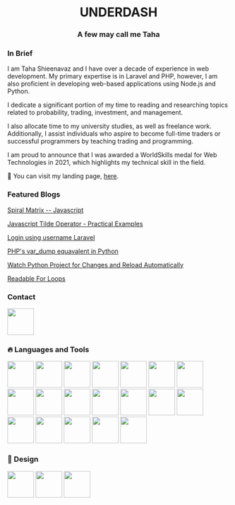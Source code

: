 <h1 align="center">UNDERDASH</h1>
<h3 align="center">
    <strong>A few may call me Taha</strong>
</h3>
<h3>In Brief</h3>
<p>
I am Taha Shieenavaz and I have over a decade of experience in web development. My primary expertise is in Laravel and PHP, however, I am also proficient in developing web-based applications using Node.js and Python.

I dedicate a significant portion of my time to reading and researching topics related to probability, trading, investment, and management.

I also allocate time to my university studies, as well as freelance work. Additionally, I assist individuals who aspire to become full-time traders or successful programmers by teaching trading and programming.

I am proud to announce that I was awarded a WorldSkills medal for Web Technologies in 2021, which highlights my technical skill in the field.
    
🔭 You can visit my landing page, [here](https://underdash.tech).

</p>
<h3>Featured Blogs</h3>
<p>
    <a href="https://underdash.medium.com/spiral-matrix-javascript-c8aa2bd957e">Spiral Matrix -- Javascript</a>
</p>
<p>
    <a href="https://underdash.medium.com/javascript-tilde-operator-practical-examples-a303e5e4b65e?">Javascript Tilde Operator - Practical Examples</a>
</p>
<p>
    <a href="https://underdash.medium.com/how-to-manually-check-laravels-user-credentials-bd81bd8e7af">Login using username Laravel</a>
</p>
<p>
    <a href="https://underdash.tech/blog/var-dump-python/">PHP's var_dump equavalent in Python</a>
</p>
<p>
    <a href="https://underdash.tech/blog/watch-python-project-for-changes/">Watch Python Project for Changes and Reload Automatically</a>
</p>
<p>
    <a href="https://underdash.tech/blog/readable-for-loops/">Readable For Loops</a>
</p>

<h3>Contact</h3>

<a href="https://linkedin.com/in/tahashieenavaz">
    <img height="60" src="https://www.vectorlogo.zone/logos/linkedin/linkedin-tile.svg" alt="">
</a>

<h3>🔥 Languages and Tools</h3>
<p>
    <img height="60" src="https://www.vectorlogo.zone/logos/wordpress/wordpress-icon.svg" >
    <img height="60" src="https://www.vectorlogo.zone/logos/github/github-icon.svg" alt="">
    <img height="60" src="https://www.vectorlogo.zone/logos/mariadb/mariadb-icon.svg" alt="">
    <img height="60" src="https://www.vectorlogo.zone/logos/nodejs/nodejs-icon.svg" alt="">
    <img height="60" src="https://www.vectorlogo.zone/logos/reactjs/reactjs-icon.svg" alt="">
    <img height="60" src="https://www.vectorlogo.zone/logos/vuejs/vuejs-icon.svg">
    <img height="60" src="https://cdn.worldvectorlogo.com/logos/laravel-2.svg">
    <img height="60" src="https://pagepro.co/static/img/nextjs-logo-v2-2bd6a1442c.svg">
    <img height="60" src="https://www.vectorlogo.zone/logos/python/python-icon.svg" alt="">    
    <img height="60" src="https://www.vectorlogo.zone/logos/docker/docker-official.svg" alt="">
    <img height="60" src="https://www.vectorlogo.zone/logos/rabbitmq/rabbitmq-icon.svg" alt="">
    <img height="60" src="https://www.vectorlogo.zone/logos/mongodb/mongodb-icon.svg" alt="">
    <img height="60" src="https://upload.wikimedia.org/wikipedia/commons/4/4c/Typescript_logo_2020.svg" alt="">
    <img height="60" src="https://vitejs.dev/logo.svg">
    <img height="60" src="https://www.vectorlogo.zone/logos/firebase/firebase-icon.svg">
    <img height="60" src="https://pinia.vuejs.org/logo.svg">
    <img height="60" src="https://upload.wikimedia.org/wikipedia/commons/thumb/0/05/Scikit_learn_logo_small.svg/520px-Scikit_learn_logo_small.svg.png">
    <img height="60" src="https://astro.build/assets/press/simple-full-logo-dark.svg">
    <img height="60" src="https://upload.wikimedia.org/wikipedia/commons/2/2d/Tensorflow_logo.svg">
</p>
<h3>🎨 Design</h3>
<p>
    <img height="60" src="https://www.vectorlogo.zone/logos/figma/figma-icon.svg">
    <img height="60" src="https://upload.wikimedia.org/wikipedia/commons/thumb/c/c2/Adobe_XD_CC_icon.svg/512px-Adobe_XD_CC_icon.svg.png?20210729021535" alt="">
    <img height="60" src="https://upload.wikimedia.org/wikipedia/commons/thumb/a/af/Adobe_Photoshop_CC_icon.svg/512px-Adobe_Photoshop_CC_icon.svg.png?20200616073617" alt="">
</p>
